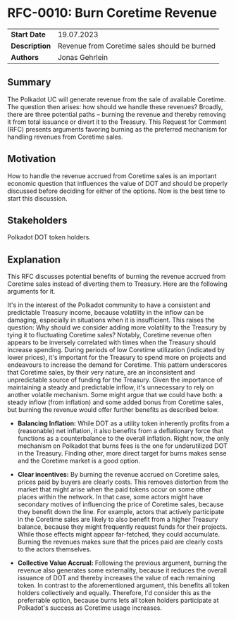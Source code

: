 # RFC-0010: Burn Coretime Revenue

|                 |                                                                                             |
| --------------- | ------------------------------------------------------------------------------------------- |
| **Start Date**  | 19.07.2023                                                                   |
| **Description** | Revenue from Coretime sales should be burned                                                                   |
| **Authors**     |                   Jonas Gehrlein                                                                          |

## Summary

The Polkadot UC will generate revenue from the sale of available Coretime. The question then arises: how should we handle these revenues? Broadly, there are three potential paths – burning the revenue and thereby removing it from total issuance or divert it to the Treasury. This Request for Comment (RFC) presents arguments favoring burning as the preferred mechanism for handling revenues from Coretime sales.

## Motivation

How to handle the revenue accrued from Coretime sales is an important economic question that influences the value of DOT and should be properly discussed before deciding for either of the options. Now is the best time to start this discussion.

## Stakeholders

Polkadot DOT token holders.

## Explanation

This RFC discusses potential benefits of burning the revenue accrued from Coretime sales instead of diverting them to Treasury. Here are the following arguments for it.

It's in the interest of the Polkadot community to have a consistent and predictable Treasury income, because volatility in the inflow can be damaging, especially in situations when it is insufficient. This raises the question: Why should we consider adding more volatility to the Treasury by tying it to fluctuating Coretime sales? Notably, Coretime revenue often appears to be inversely correlated with times when the Treasury should increase spending. During periods of low Coretime utilization (indicated by lower prices), it's important for the Treasury to spend more on projects and endeavours to increase the demand for Coretime. This pattern underscores that Coretime sales, by their very nature, are an inconsistent and unpredictable source of funding for the Treasury. Given the importance of maintaining a steady and predictable inflow, it's unnecessary to rely on another volatile mechanism. Some might argue that we could have both: a steady inflow (from inflation) and some added bonus from Coretime sales, but  burning the revenue would offer further benefits as described below.

- **Balancing Inflation:** While DOT as a utility token inherently profits from a (reasonable) net inflation, it also benefits from a deflationary force that functions as a counterbalance to the overall inflation. Right now, the only mechanism on Polkadot that burns fees is the one for underutilized DOT in the Treasury. Finding other, more direct target for burns makes sense and the Coretime market is a good option.

- **Clear incentives:** By burning the revenue accrued on Coretime sales, prices paid by buyers are clearly costs. This removes distortion from the market that might arise when the paid tokens occur on some other places within the network. In that case, some actors might have secondary motives of influencing the price of Coretime sales, because they benefit down the line. For example, actors that actively participate in the Coretime sales are likely to also benefit from a higher Treasury balance, because they might frequently request funds for their projects. While those effects might appear far-fetched, they could accumulate. Burning the revenues makes sure that the prices paid are clearly costs to the actors themselves.

- **Collective Value Accrual:** Following the previous argument, burning the revenue also generates some externality, because it reduces the overall issuance of DOT and thereby increases the value of each remaining token. In contrast to the aforementioned argument, this benefits all token holders collectively and equally. Therefore, I'd consider this as the preferrable option, because burns lets all token holders participate at Polkadot's success as Coretime usage increases.